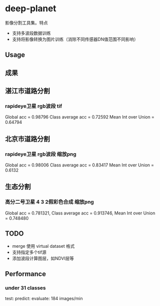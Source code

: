 # deep-planet
影像分割工具集。特点
* 支持多波段数据训练
* 支持将影像转换为图片训练（消除不同传感器DN值范围不同影响）

## Usage


## 成果
## 湛江市道路分割
### rapideye卫星 rgb波段 tif
Global acc = 0.98796 Class average acc = 0.72592 Mean Int over Union = 0.64794

## 北京市道路分割
### rapideye卫星 rgb波段 缩放png
Global acc = 0.98006 Class average acc = 0.83417 Mean Int over Union = 0.6132

## 生态分割
### 高分二号卫星 4 3 2假彩色合成 缩放png
Global acc = 0.781321, Class average acc = 0.913746, Mean Int over Union = 0.748480

## TODO
* merge 使用 virtual dataset 格式
* 支持指定多个tif源
* 添加波段计算图层，如NDVI层等

## Performance
### under 31 classes
test:
predict:
evaluate: 184 images/min
